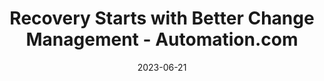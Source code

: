 ---
category:
- .nan
date: 2023-06-21
keyword_suggestion: wordpress management services
post_inspiration: https://www.automation.com/en-us/articles/june-2023/recovery-starts-better-change-management%3Flistname%3DAutomation%2520%26%2520Control%2520News%2520%26%2520Articles
silot_terms: digital transformation
title: Recovery Starts with Better Change Management - <b>Automation</b>.com
---